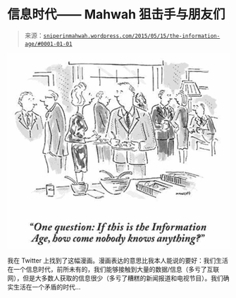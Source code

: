 <!--yml

分类：未分类

日期：2024-05-18 14:14:43

-->

# 信息时代—— Mahwah 狙击手与朋友们

> 来源：[`sniperinmahwah.wordpress.com/2015/05/15/the-information-age/#0001-01-01`](https://sniperinmahwah.wordpress.com/2015/05/15/the-information-age/#0001-01-01)

![CE_H818UkAE53iD.jpg-large](img/1bf50608b9ed0c8ac2bc60ece7c73342.png)

我在 Twitter 上找到了这幅漫画。漫画表达的意思比我本人能说的要好：我们生活在一个信息时代，前所未有的，我们能够接触到大量的数据/信息（多亏了互联网），但是大多数人获取的信息很少（多亏了糟糕的新闻报道和电视节目）。我们确实生活在一个矛盾的时代…
